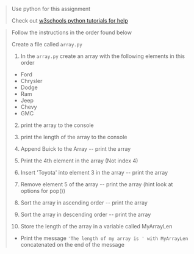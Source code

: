 > Use python for this assignment
>
> Check out [w3schools python 
> tutorials for help](https://www.w3schools.com/python/python_lists.asp) 

> Follow the instructions in the order found below
>
> Create a file called `array.py `
>
> 1. In the `array.py` create an array with the following elements in this order
> - Ford
> - Chrysler
> - Dodge
> - Ram
> - Jeep
> - Chevy
> - GMC
> 2. print the array to the console
>
>3. print the length of the array to the console
>
>4. Append Buick to the Array -- print the array
>
>5. Print the 4th element  in the array (Not index 4)
>
>6. Insert 'Toyota' into element 3 in the array -- print the array
>
>7. Remove element 5 of the array -- print the array (hint look at options for pop())
>
>8. Sort the array in ascending order -- print the array
>
>9. Sort the array in descending order -- print the array
>
>10. Store the length of the array in a variable called MyArrayLen
> - Print the message `'The length of my array is ' with MyArrayLen` concatenated on the end of the message
